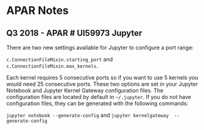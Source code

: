 # APAR Notes

## Q3 2018 - APAR # UI59973 Jupyter

There are two new settings available for Jupyter to configure a port range:

`c.ConnectionFileMixin.starting_port` and `c.ConnectionFileMixin.max_kernels`. 

Each kernel requires 5 consecutive ports so if you want to use 5 kernels you would need 25 consecutive ports. These two options are set in your Jupyter Notebook and Jupyter Kernel Gateway configuration files.  The configuration files are located by default in `~/.jupyter`. If you do not have configuration files, they can be generated with the following commands: 

`jupyter notebook --generate-config` and `jupyter kernelgateway  --generate-config`